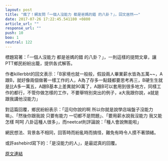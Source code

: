 ```yaml
---
layout: post
title: "瘋了！網友問「一個人沒能力 都是爸媽的錯 的八卦？」，回文居然⋯⋯"
date: 2017-07-26 17:22:45.541180 +0800
article_url: ""
response_url: ""
push: 10
boo: 1
neutral: 122
---
```


標題寫著：「一個人沒能力 都是爸媽的錯 的八卦？」，一則這樣的提問文章，讓PTT鄉民紛紛出籠，提供各式解答。

作者killerbbt的回文表示：「B家境也就一般般，假設兩人畢業薪水皆為五萬~~，A跟B，就好像兩個做著一樣工作的人，A為了存多一點錢都要思考再三，B硬生生就是比A多一萬五，A跟B基本上差異就90萬了，A跟B可以套用到很多地方，同樣工作的都行，不管你做怎樣的工作，不要舉特別突出的例子，a大我跟你說，a就是跟我講他沒能力」

對這篇回覆，鄉民紛紛表示：「這句你說的啊  所以你就是說學店端盤子沒能力嘛」、「然後你跟我說 只要有能力 一切都不是問題」、「要用薪水說我沒能力  我又能怎樣 呵呵 八卦這種人很多」，而neetcat則評論說：「種人會說無能啦」

網民想法、背景各不相同，回答時而紛亂時而搞怪，難免有時令人摸不著頭緒。

或許ashebird寫下的：「是沒能力的人」，是最認真的回覆。

<a href = "https://www.ptt.cc/bbs/Gossiping/M.1501051743.A.525.html">原文連結</a>

